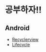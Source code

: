# 공부하자!!

## Android
* [Recyclerview](./Android/RecyclerView.md)
* [Lifecycle](./Android/LifeCycle.md)